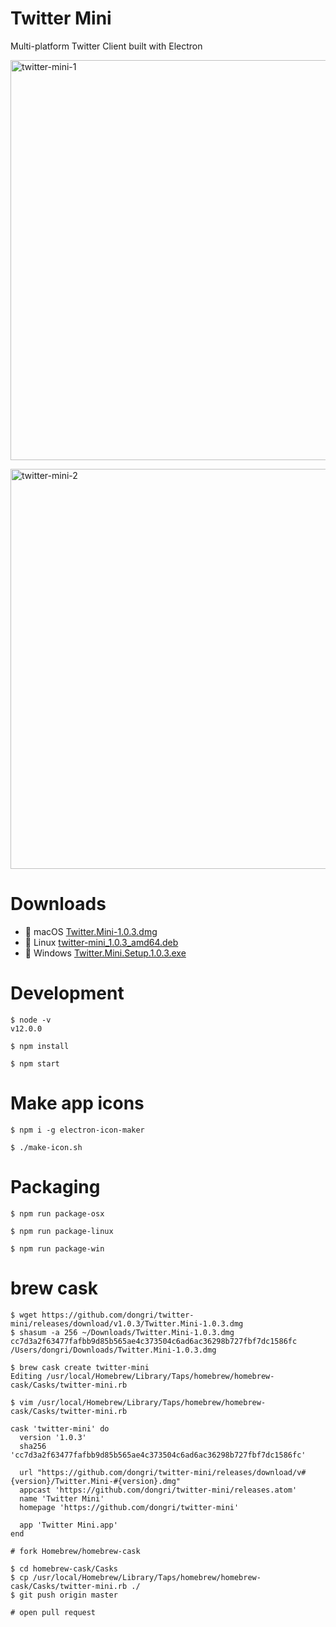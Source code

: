 # Twitter Mini

Multi-platform Twitter Client built with Electron

<a data-flickr-embed="true"  href="https://www.flickr.com/photos/140596581@N07/46846919315/in/dateposted-public/" title="twitter-mini-1"><img src="https://live.staticflickr.com/65535/46846919315_5202dc4c2f_z.jpg" width="578" height="640" alt="twitter-mini-1"></a>

<a data-flickr-embed="true"  href="https://www.flickr.com/photos/140596581@N07/46846919905/in/dateposted-public/" title="twitter-mini-2"><img src="https://live.staticflickr.com/65535/46846919905_b2fa65d4ce_z.jpg" width="580" height="640" alt="twitter-mini-2"></a>

# Downloads
* :apple: macOS [Twitter.Mini-1.0.3.dmg](https://github.com/dongri/twitter-mini/releases/download/v1.0.3/Twitter.Mini-1.0.3.dmg)
* :penguin: Linux [twitter-mini_1.0.3_amd64.deb](https://github.com/dongri/twitter-mini/releases/download/v1.0.3/twitter-mini_1.0.3_amd64.deb)
* :briefcase: Windows [Twitter.Mini.Setup.1.0.3.exe](https://github.com/dongri/twitter-mini/releases/download/v1.0.3/Twitter.Mini.Setup.1.0.3.exe)

# Development
```
$ node -v
v12.0.0

$ npm install

$ npm start
```

# Make app icons
```
$ npm i -g electron-icon-maker

$ ./make-icon.sh
```

# Packaging
```
$ npm run package-osx

$ npm run package-linux

$ npm run package-win
```

# brew cask
```
$ wget https://github.com/dongri/twitter-mini/releases/download/v1.0.3/Twitter.Mini-1.0.3.dmg
$ shasum -a 256 ~/Downloads/Twitter.Mini-1.0.3.dmg 
cc7d3a2f63477fafbb9d85b565ae4c373504c6ad6ac36298b727fbf7dc1586fc  /Users/dongri/Downloads/Twitter.Mini-1.0.3.dmg

$ brew cask create twitter-mini
Editing /usr/local/Homebrew/Library/Taps/homebrew/homebrew-cask/Casks/twitter-mini.rb

$ vim /usr/local/Homebrew/Library/Taps/homebrew/homebrew-cask/Casks/twitter-mini.rb

cask 'twitter-mini' do
  version '1.0.3'
  sha256 'cc7d3a2f63477fafbb9d85b565ae4c373504c6ad6ac36298b727fbf7dc1586fc'

  url "https://github.com/dongri/twitter-mini/releases/download/v#{version}/Twitter.Mini-#{version}.dmg"
  appcast 'https://github.com/dongri/twitter-mini/releases.atom'
  name 'Twitter Mini'
  homepage 'https://github.com/dongri/twitter-mini'

  app 'Twitter Mini.app'
end

# fork Homebrew/homebrew-cask

$ cd homebrew-cask/Casks
$ cp /usr/local/Homebrew/Library/Taps/homebrew/homebrew-cask/Casks/twitter-mini.rb ./
$ git push origin master

# open pull request
```

